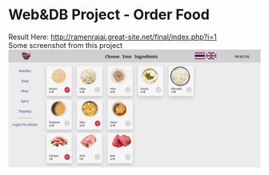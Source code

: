 # Web&DB Project - Order Food
Result Here: http://ramenrajai.great-site.net/final/index.php?i=1 <br>
Some screenshot from this project <br>
<img src="Images/Screenshot(1).png">
